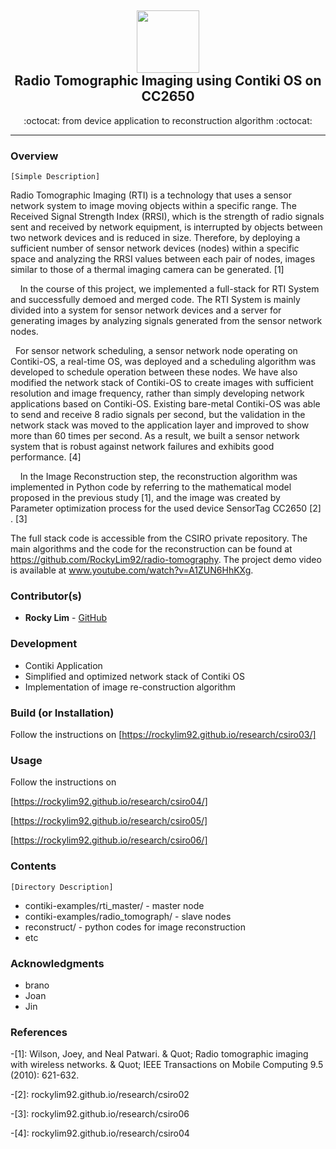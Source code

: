 <div class="header" align="center">
	<h2>
		<a href="https://rockylim92.github.io/" title="temp">
			<img alt="" src="https://github.com/RockyLim92/copyBox/blob/master/asset/rocky_icon.png" width="100px" height="100px" />
		</a>
		<br />
		Radio Tomographic Imaging using Contiki OS on CC2650
	</h2>
	<p align="center">:octocat: from device application to reconstruction algorithm :octocat:</p>
</div>

---

### Overview
`[Simple Description]`

Radio Tomographic Imaging (RTI) is a technology that uses a sensor network system to image moving objects within a specific range. The Received Signal Strength Index (RRSI), which is the strength of radio signals sent and received by network equipment, is interrupted by objects between two network devices and is reduced in size. Therefore, by deploying a sufficient number of sensor network devices (nodes) within a specific space and analyzing the RRSI values ​​between each pair of nodes, images similar to those of a thermal imaging camera can be generated. [1]

    In the course of this project, we implemented a full-stack for RTI System and successfully demoed and merged code. The RTI System is mainly divided into a system for sensor network devices and a server for generating images by analyzing signals generated from the sensor network nodes.

  For sensor network scheduling, a sensor network node operating on Contiki-OS, a real-time OS, was deployed and a scheduling algorithm was developed to schedule operation between these nodes. We have also modified the network stack of Contiki-OS to create images with sufficient resolution and image frequency, rather than simply developing network applications based on Contiki-OS. Existing bare-metal Contiki-OS was able to send and receive 8 radio signals per second, but the validation in the network stack was moved to the application layer and improved to show more than 60 times per second. As a result, we built a sensor network system that is robust against network failures and exhibits good performance. [4]

    In the Image Reconstruction step, the reconstruction algorithm was implemented in Python code by referring to the mathematical model proposed in the previous study [1], and the image was created by Parameter optimization process for the used device SensorTag CC2650 [2] . [3]

The full stack code is accessible from the CSIRO private repository. The main algorithms and the code for the reconstruction can be found at https://github.com/RockyLim92/radio-tomography. The project demo video is available at www.youtube.com/watch?v=A1ZUN6HhKXg.



### Contributor(s)
- **Rocky Lim** - [GitHub](https://github.com/RockyLim92)


### Development
- Contiki Application
- Simplified and optimized network stack of Contiki OS
- Implementation of image re-construction algorithm


### Build (or Installation)
Follow the instructions on [https://rockylim92.github.io/research/csiro03/]
<!--
```
~$ sudo apt-get update
```
-->

### Usage  
Follow the instructions on 

[https://rockylim92.github.io/research/csiro04/]

[https://rockylim92.github.io/research/csiro05/]

[https://rockylim92.github.io/research/csiro06/]

<!--
```
~$ sudo apt-get update
```
-->

### Contents
`[Directory Description]`
- contiki-examples/rti_master/ - master node
- contiki-examples/radio_tomograph/ - slave nodes
- reconstruct/ - python codes for image reconstruction
- etc


### Acknowledgments
- brano
- Joan
- Jin

### References
-[1]: Wilson, Joey, and Neal Patwari. & Quot; Radio tomographic imaging with wireless networks. & Quot; IEEE Transactions on Mobile Computing 9.5 (2010): 621-632.

-[2]: rockylim92.github.io/research/csiro02

-[3]: rockylim92.github.io/research/csiro06

-[4]: rockylim92.github.io/research/csiro04
